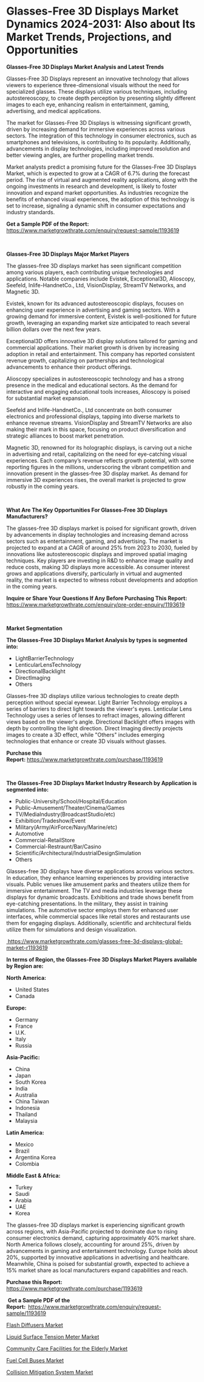 <p><h1>Glasses-Free 3D Displays Market Dynamics 2024-2031: Also about Its Market Trends, Projections, and Opportunities</h1></p><p><strong>Glasses-Free 3D Displays Market Analysis and Latest Trends</strong></p>
<p><p>Glasses-Free 3D Displays represent an innovative technology that allows viewers to experience three-dimensional visuals without the need for specialized glasses. These displays utilize various techniques, including autostereoscopy, to create depth perception by presenting slightly different images to each eye, enhancing realism in entertainment, gaming, advertising, and medical applications.</p><p>The market for Glasses-Free 3D Displays is witnessing significant growth, driven by increasing demand for immersive experiences across various sectors. The integration of this technology in consumer electronics, such as smartphones and televisions, is contributing to its popularity. Additionally, advancements in display technologies, including improved resolution and better viewing angles, are further propelling market trends.</p><p>Market analysts predict a promising future for the Glasses-Free 3D Displays Market, which is expected to grow at a CAGR of 6.7% during the forecast period. The rise of virtual and augmented reality applications, along with the ongoing investments in research and development, is likely to foster innovation and expand market opportunities. As industries recognize the benefits of enhanced visual experiences, the adoption of this technology is set to increase, signaling a dynamic shift in consumer expectations and industry standards.</p></p>
<p><strong>Get a Sample PDF of the Report:&nbsp;</strong> <a href="https://www.marketgrowthrate.com/enquiry/request-sample/1193619">https://www.marketgrowthrate.com/enquiry/request-sample/1193619</a></p>
<p>&nbsp;</p>
<p><strong>Glasses-Free 3D Displays Major Market Players</strong></p>
<p><p>The glasses-free 3D displays market has seen significant competition among various players, each contributing unique technologies and applications. Notable companies include Evistek, Exceptional3D, Alioscopy, Seefeld, Inlife-HandnetCo., Ltd, VisionDisplay, StreamTV Networks, and Magnetic 3D.</p><p>Evistek, known for its advanced autostereoscopic displays, focuses on enhancing user experience in advertising and gaming sectors. With a growing demand for immersive content, Evistek is well-positioned for future growth, leveraging an expanding market size anticipated to reach several billion dollars over the next few years.</p><p>Exceptional3D offers innovative 3D display solutions tailored for gaming and commercial applications. Their market growth is driven by increasing adoption in retail and entertainment. This company has reported consistent revenue growth, capitalizing on partnerships and technological advancements to enhance their product offerings.</p><p>Alioscopy specializes in autostereoscopic technology and has a strong presence in the medical and educational sectors. As the demand for interactive and engaging educational tools increases, Alioscopy is poised for substantial market expansion.</p><p>Seefeld and Inlife-HandnetCo., Ltd concentrate on both consumer electronics and professional displays, tapping into diverse markets to enhance revenue streams. VisionDisplay and StreamTV Networks are also making their mark in this space, focusing on product diversification and strategic alliances to boost market penetration.</p><p>Magnetic 3D, renowned for its holographic displays, is carving out a niche in advertising and retail, capitalizing on the need for eye-catching visual experiences. Each company’s revenue reflects growth potential, with some reporting figures in the millions, underscoring the vibrant competition and innovation present in the glasses-free 3D display market. As demand for immersive 3D experiences rises, the overall market is projected to grow robustly in the coming years.</p></p>
<p>&nbsp;</p>
<p><strong>What Are The Key Opportunities For Glasses-Free 3D Displays Manufacturers?</strong></p>
<p><p>The glasses-free 3D displays market is poised for significant growth, driven by advancements in display technologies and increasing demand across sectors such as entertainment, gaming, and advertising. The market is projected to expand at a CAGR of around 25% from 2023 to 2030, fueled by innovations like autostereoscopic displays and improved spatial imaging techniques. Key players are investing in R&D to enhance image quality and reduce costs, making 3D displays more accessible. As consumer interest grows and applications diversify, particularly in virtual and augmented reality, the market is expected to witness robust developments and adoption in the coming years.</p></p>
<p><strong>Inquire or Share Your Questions If Any Before Purchasing This Report:</strong> <a href="https://www.marketgrowthrate.com/enquiry/pre-order-enquiry/1193619">https://www.marketgrowthrate.com/enquiry/pre-order-enquiry/1193619</a></p>
<p>&nbsp;</p>
<p><strong>Market Segmentation</strong></p>
<p><strong>The Glasses-Free 3D Displays Market Analysis by types is segmented into:</strong></p>
<p><ul><li>LightBarrierTechnology</li><li>LenticularLensTechnology</li><li>DirectionalBacklight</li><li>DirectImaging</li><li>Others</li></ul></p>
<p><p>Glasses-free 3D displays utilize various technologies to create depth perception without special eyewear. Light Barrier Technology employs a series of barriers to direct light towards the viewer's eyes. Lenticular Lens Technology uses a series of lenses to refract images, allowing different views based on the viewer's angle. Directional Backlight offers images with depth by controlling the light direction. Direct Imaging directly projects images to create a 3D effect, while "Others" includes emerging technologies that enhance or create 3D visuals without glasses.</p></p>
<p><strong>Purchase this Report:&nbsp;</strong><a href="https://www.marketgrowthrate.com/purchase/1193619">https://www.marketgrowthrate.com/purchase/1193619</a></p>
<p>&nbsp;</p>
<p><strong>The Glasses-Free 3D Displays Market Industry Research by Application is segmented into:</strong></p>
<p><ul><li>Public-University/School/Hospital/Education</li><li>Public-Amusement/Theater/Cinema/Games</li><li>TV/MediaIndustry(BroadcastStudio/etc)</li><li>Exhibition/Tradeshow/Event</li><li>Military(Army/AirForce/Navy/Marine/etc)</li><li>Automotive</li><li>Commercial-RetailStore</li><li>Commercial-Restraunt/Bar/Casino</li><li>Scientific/Architectural/IndustrialDesignSimulation</li><li>Others</li></ul></p>
<p><p>Glasses-free 3D displays have diverse applications across various sectors. In education, they enhance learning experiences by providing interactive visuals. Public venues like amusement parks and theaters utilize them for immersive entertainment. The TV and media industries leverage these displays for dynamic broadcasts. Exhibitions and trade shows benefit from eye-catching presentations. In the military, they assist in training simulations. The automotive sector employs them for enhanced user interfaces, while commercial spaces like retail stores and restaurants use them for engaging displays. Additionally, scientific and architectural fields utilize them for simulations and design visualization.</p></p>
<p><a href="https://www.marketgrowthrate.com/glasses-free-3d-displays-global-market-r1193619">&nbsp;https://www.marketgrowthrate.com/glasses-free-3d-displays-global-market-r1193619</a></p>
<p><strong>In terms of Region, the Glasses-Free 3D Displays Market Players available by Region are:</strong></p>
<p>
    <p> <strong> North America: </strong>
        <ul>
            <li>United States</li>
            <li>Canada</li>
        </ul>
        </p> 
    <p> <strong> Europe: </strong>
        <ul>
            <li>Germany</li>
            <li>France</li>
            <li>U.K.</li>
            <li>Italy</li>
            <li>Russia</li>
        </ul>
        </p> 
    <p> <strong> Asia-Pacific: </strong>
        <ul>
            <li>China</li>
            <li>Japan</li>
            <li>South Korea</li>
            <li>India</li>
            <li>Australia</li>
            <li>China Taiwan</li>
            <li>Indonesia</li>
            <li>Thailand</li>
            <li>Malaysia</li>
        </ul>
        </p> 
    <p> <strong> Latin America: </strong>
        <ul>
            <li>Mexico</li>
            <li>Brazil</li>
            <li>Argentina Korea</li>
            <li>Colombia</li>
        </ul>
        </p> 
    <p> <strong> Middle East & Africa: </strong>
        <ul>
            <li>Turkey</li>
            <li>Saudi</li>
            <li>Arabia</li>
            <li>UAE</li>
            <li>Korea</li>
        </ul>
    </p>
    </p>
<p><p>The glasses-free 3D displays market is experiencing significant growth across regions, with Asia-Pacific projected to dominate due to rising consumer electronics demand, capturing approximately 40% market share. North America follows closely, accounting for around 25%, driven by advancements in gaming and entertainment technology. Europe holds about 20%, supported by innovative applications in advertising and healthcare. Meanwhile, China is poised for substantial growth, expected to achieve a 15% market share as local manufacturers expand capabilities and reach.</p></p>
<p><strong>Purchase this Report: </strong><a href="https://www.marketgrowthrate.com/purchase/1193619">https://www.marketgrowthrate.com/purchase/1193619</a></p>
<p>&nbsp;<strong>Get a Sample PDF of the Report:&nbsp;&nbsp;</strong><a href="https://www.marketgrowthrate.com/enquiry/request-sample/1193619">https://www.marketgrowthrate.com/enquiry/request-sample/1193619</a></p>
<p><strong></strong></p>
<p><p><a href="https://issuu.com/reportprime-2/docs/flash-diffusers-market-size-2030.pp_2ca0b78911a7c2">Flash Diffusers Market</a></p><p><a href="https://medium.com/@jakechav76/emerging-trends-in-liquid-surface-tension-meter-market-global-outlook-and-future-prospects-from-bab5a9e8e553">Liquid Surface Tension Meter Market</a></p><p><a href="https://www.linkedin.com/pulse/community-care-facilities-elderly-market-size-growth-trends-p0crf">Community Care Facilities for the Elderly Market</a></p><p><a href="https://issuu.com/reportprime-2/docs/fuel-cell-buses-market-size-2030.pp_172fa52d3c09d2">Fuel Cell Buses Market</a></p><p><a href="https://www.linkedin.com/pulse/collision-mitigation-system-market-size-growth-industry-analysis-nh24f">Collision Mitigation System Market</a></p></p>